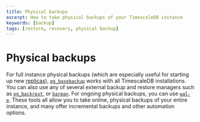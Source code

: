 ```yaml
---
title: Physical backups
excerpt: How to take physical backups of your TimescaleDB instance
keywords: [backup]
tags: [restore, recovery, physical backup]
---
```


# Physical backups

For full instance physical backups (which are especially useful for starting up
new [replicas][replication-tutorial]), [`pg_basebackup`][postgres-pg_basebackup]
works with all TimescaleDB installations. You can also use any of several
external backup and restore managers such as [`pg_backrest`][pg-backrest], or
[`barman`][pg-barman]. For ongoing physical backups, you can use
[`wal-e`][wale]. These tools all allow you to take online, physical backups of
your entire instance, and many offer incremental backups and other automation
options.

[pg-backrest]: https://pgbackrest.org/
[pg-barman]: https://www.pgbarman.org/
[postgres-pg_basebackup]: https://www.postgresql.org/docs/current/app-pgbasebackup.html
[replication-tutorial]: /timescaledb/:currentVersion:/how-to-guides/replication-and-ha/replication/
[wale]: /timescaledb/:currentVersion:/how-to-guides/backup-and-restore/docker-and-wale/
